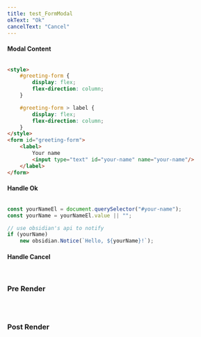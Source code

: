```yaml
---
title: test_FormModal
okText: "Ok"
cancelText: "Cancel"
---
```


#### Modal Content
```html

<style>
	#greeting-form {
		display: flex;
		flex-direction: column;
	}

	#greeting-form > label {
		display: flex;
		flex-direction: column;
	}
</style>
<form id="greeting-form">
	<label>
		Your name
		<input type="text" id="your-name" name="your-name"/>
	</label>
</form>


```

#### Handle Ok
```javascript

const yourNameEl = document.querySelector("#your-name");
const yourName = yourNameEl.value || "";

// use obsidian's api to notify 
if (yourName)
	new obsidian.Notice(`Hello, ${yourName}!`);

```

#### Handle Cancel
```javascript



```

### Pre Render
```javascript




```

### Post Render
```javascript


```